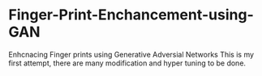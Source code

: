 # Finger-Print-Enchancement-using-GAN
Enhcnacing Finger prints using Generative Adversial Networks
This is my first attempt, there are many modification and hyper tuning to be done.